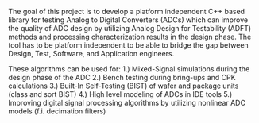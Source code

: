 The goal of this project is to develop a platform independent C++ based library for testing Analog to Digital Converters (ADCs) which can improve the quality of ADC design by utilizing Analog Design for Testability (ADFT) methods and processing characterization results in the design phase. The tool has to be platform independent to be able to bridge the gap between Design, Test, Software, and Application engineers.

These algorithms can be used for:
1.) Mixed-Signal simulations during the design phase of the ADC
2.) Bench testing during bring-ups and CPK calculations
3.) Built-In Self-Testing (BIST) of wafer and package units (class and sort BIST)
4.) High level modeling of ADCs in IDE tools
5.) Improving digital signal processing algorithms by utilizing nonlinear ADC models (f.i. decimation filters)

